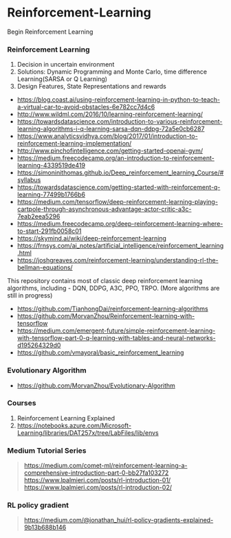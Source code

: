 # Reinforcement-Learning
Begin Reinforcement Learning 

### Reinforcement Learning  
<ol>
<li> Decision in uncertain environment  </li>
<li> Solutions: Dynamic Programming and Monte Carlo, time difference Learning(SARSA or Q Learning) </li>
<li> Design Features, State Representations and rewards </li>
</ol>

* https://blog.coast.ai/using-reinforcement-learning-in-python-to-teach-a-virtual-car-to-avoid-obstacles-6e782cc7d4c6  
* http://www.wildml.com/2016/10/learning-reinforcement-learning/  
* https://towardsdatascience.com/introduction-to-various-reinforcement-learning-algorithms-i-q-learning-sarsa-dqn-ddpg-72a5e0cb6287  
* https://www.analyticsvidhya.com/blog/2017/01/introduction-to-reinforcement-learning-implementation/  
* http://www.pinchofintelligence.com/getting-started-openai-gym/  
* https://medium.freecodecamp.org/an-introduction-to-reinforcement-learning-4339519de419  
* https://simoninithomas.github.io/Deep_reinforcement_learning_Course/#syllabus  
* https://towardsdatascience.com/getting-started-with-reinforcement-q-learning-77499b1766b6  
* https://medium.com/tensorflow/deep-reinforcement-learning-playing-cartpole-through-asynchronous-advantage-actor-critic-a3c-7eab2eea5296  
* https://medium.freecodecamp.org/deep-reinforcement-learning-where-to-start-291fb0058c01  
* https://skymind.ai/wiki/deep-reinforcement-learning  
* https://frnsys.com/ai_notes/artificial_intelligence/reinforcement_learning.html  
* https://joshgreaves.com/reinforcement-learning/understanding-rl-the-bellman-equations/  


This repository contains most of classic deep reinforcement learning algorithms, including - DQN, DDPG, A3C, PPO, TRPO. (More algorithms are still in progress)
* https://github.com/TianhongDai/reinforcement-learning-algorithms  
* https://github.com/MorvanZhou/Reinforcement-learning-with-tensorflow  
* https://medium.com/emergent-future/simple-reinforcement-learning-with-tensorflow-part-0-q-learning-with-tables-and-neural-networks-d195264329d0  
* https://github.com/vmayoral/basic_reinforcement_learning  


### Evolutionary Algorithm  
* https://github.com/MorvanZhou/Evolutionary-Algorithm  

### Courses   
1. Reinforcement Learning Explained  
2. https://notebooks.azure.com/Microsoft-Learning/libraries/DAT257x/tree/LabFiles/lib/envs  

### Medium Tutorial Series  
> https://medium.com/comet-ml/reinforcement-learning-a-comprehensive-introduction-part-0-bb27fa103272  
> https://www.lpalmieri.com/posts/rl-introduction-01/  
> https://www.lpalmieri.com/posts/rl-introduction-02/  

### RL policy gradient  
> https://medium.com/@jonathan_hui/rl-policy-gradients-explained-9b13b688b146  
